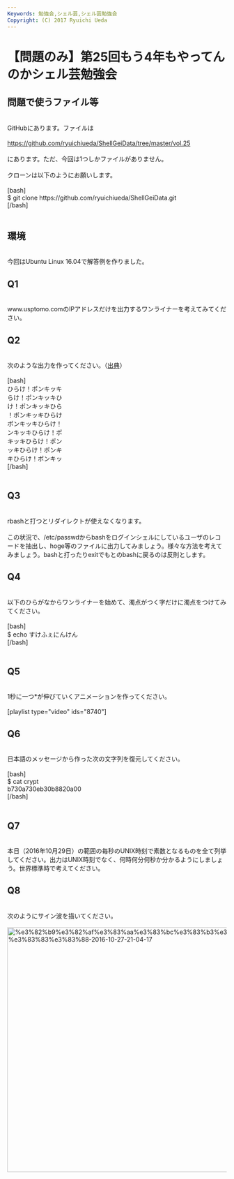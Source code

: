 ```yaml
---
Keywords: 勉強会,シェル芸,シェル芸勉強会
Copyright: (C) 2017 Ryuichi Ueda
---
```


# 【問題のみ】第25回もう4年もやってんのかシェル芸勉強会
<h2>問題で使うファイル等</h2><br />
GitHubにあります。ファイルは<br />
<br />
<a href="https://github.com/ryuichiueda/ShellGeiData/tree/master/vol.24" target="_blank">https://github.com/ryuichiueda/ShellGeiData/tree/master/vol.25</a><br />
<br />
にあります。ただ、今回は1つしかファイルがありません。<br />
<br />
クローンは以下のようにお願いします。<br />
<br />
[bash]<br />
$ git clone https://github.com/ryuichiueda/ShellGeiData.git<br />
[/bash]<br />
<br />
<h2>環境</h2><br />
今回はUbuntu Linux 16.04で解答例を作りました。<br />
<h2>Q1</h2><br />
www.usptomo.comのIPアドレスだけを出力するワンライナーを考えてみてください。<br />
<h2>Q2</h2><br />
次のような出力を作ってください。（<a href="http://togetter.com/li/1041621" target="_blank">出典</a>）<br />
<br />
[bash]<br />
ひらけ！ポンキッキ<br />
らけ！ポンキッキひ<br />
け！ポンキッキひら<br />
！ポンキッキひらけ<br />
ポンキッキひらけ！<br />
ンキッキひらけ！ポ<br />
キッキひらけ！ポン<br />
ッキひらけ！ポンキ<br />
キひらけ！ポンキッ<br />
[/bash]<br />
<br />
<h2>Q3</h2><br />
rbashと打つとリダイレクトが使えなくなります。<br />
<br />
この状況で、/etc/passwdからbashをログインシェルにしているユーザのレコードを抽出し、hoge等のファイルに出力してみましょう。様々な方法を考えてみましょう。bashと打ったりexitでもとのbashに戻るのは反則とします。<br />
<h2>Q4</h2><br />
以下のひらがなからワンライナーを始めて、濁点がつく字だけに濁点をつけてみてください。<br />
<br />
[bash]<br />
$ echo すけふぇにんけん<br />
[/bash]<br />
<br />
<h2>Q5</h2><br />
1秒に一つ*が伸びていくアニメーションを作ってください。<br />
<br />
[playlist type="video" ids="8740"]<br />
<h2>Q6</h2><br />
日本語のメッセージから作った次の文字列を復元してください。<br />
<br />
[bash]<br />
$ cat crypt <br />
b730a730eb30b8820a00<br />
[/bash]<br />
<br />
<h2>Q7</h2><br />
本日（2016年10月29日）の範囲の毎秒のUNIX時刻で素数となるものを全て列挙してください。出力はUNIX時刻でなく、何時何分何秒か分かるようにしましょう。世界標準時で考えてください。<br />
<h2>Q8</h2><br />
次のようにサイン波を描いてください。<br />
<br />
<a href="b466fc6a3025fb4e2d7d3b98eea47814.png"><img class="aligncenter size-large wp-image-8754" src="b466fc6a3025fb4e2d7d3b98eea47814-1024x871.png" alt="%e3%82%b9%e3%82%af%e3%83%aa%e3%83%bc%e3%83%b3%e3%82%b7%e3%83%a7%e3%83%83%e3%83%88-2016-10-27-21-04-17" width="660" height="561" /></a>
